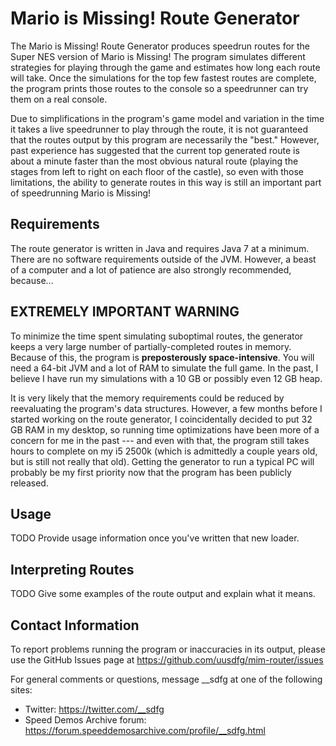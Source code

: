 Mario is Missing! Route Generator
=================================

The Mario is Missing! Route Generator produces speedrun routes for the Super
NES version of Mario is Missing!  The program simulates different strategies
for playing through the game and estimates how long each route will take.  Once
the simulations for the top few fastest routes are complete, the program prints
those routes to the console so a speedrunner can try them on a real console.

Due to simplifications in the program's game model and variation in the time
it takes a live speedrunner to play through the route, it is not guaranteed that
the routes output by this program are necessarily the "best."  However, past
experience has suggested that the current top generated route is about a minute
faster than the most obvious natural route (playing the stages from left to
right on each floor of the castle), so even with those limitations, the ability
to generate routes in this way is still an important part of speedrunning
Mario is Missing!


Requirements
------------

The route generator is written in Java and requires Java 7 at a minimum.  There
are no software requirements outside of the JVM.  However, a beast of a computer
and a lot of patience are also strongly recommended, because...


EXTREMELY IMPORTANT WARNING
---------------------------

To minimize the time spent simulating suboptimal routes, the generator keeps a
very large number of partially-completed routes in memory.  Because of this,
the program is **preposterously space-intensive**.  You will need a 64-bit JVM
and a lot of RAM to simulate the full game.  In the past, I believe I have run
my simulations with a 10 GB or possibly even 12 GB heap.

It is very likely that the memory requirements could be reduced by reevaluating
the program's data structures.  However, a few months before I started working
on the route generator, I coincidentally decided to put 32 GB RAM in my desktop,
so running time optimizations have been more of a concern for me in the past ---
and even with that, the program still takes hours to complete on my i5 2500k
(which is admittedly a couple years old, but is still not really that old).
Getting the generator to run a typical PC will probably be my first priority
now that the program has been publicly released.


Usage
-----

TODO Provide usage information once you've written that new loader.


Interpreting Routes
-------------------

TODO Give some examples of the route output and explain what it means.


Contact Information
-------------------

To report problems running the program or inaccuracies in its output, please
use the GitHub Issues page at https://github.com/uusdfg/mim-router/issues

For general comments or questions, message __sdfg at one of the following sites:

* Twitter:  https://twitter.com/__sdfg
* Speed Demos Archive forum:  https://forum.speeddemosarchive.com/profile/__sdfg.html